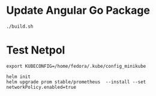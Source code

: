 
# Update Angular Go Package

````
./build.sh
````


# Test Netpol

````
export KUBECONFIG=/home/fedora/.kube/config_minikube

helm init
helm upgrade prom stable/prometheus  --install --set networkPolicy.enabled=true 
````
